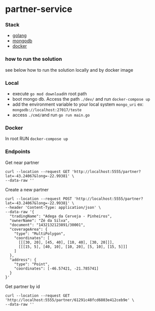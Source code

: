 # partner-service


### Stack
- [golang](https://golang.org/)
- [mongodb](https://www.mongodb.com/pt-br)
- [docker](https://www.docker.com/)

### how to run the solution
see below how to run the solution locally and by docker image

### Local
- execute ``go mod download``in root path
- boot mongo db. Access the path ``./dev/`` and run ``docker-compose up`` 
- add the environment variable to your local system ``mongo_uri`` ex: ``mongodb://localhost:27017/teste``
- access ``./cmd/``and run ``go run main.go``

### Docker

In root RUN ``docker-compose up``

### Endpoints

Get near partner
```
curl --location --request GET 'http://localhost:5555/partner?lat=-43.24067&long=-22.99381' \
--data-raw ''
```

Create a new partner
```
curl --location --request POST 'http://localhost:5555/partner?lat=-43.24067&long=-22.99381' \
--header 'Content-Type: application/json' \
--data-raw '{
  "tradingName": "Adega da Cerveja - Pinheiros",
  "ownerName": "Zé da Silva",
  "document": "1432132123891/30001",
  "coverageArea": { 
    "type": "MultiPolygon", 
    "coordinates": [
      [[[30, 20], [45, 40], [10, 40], [30, 20]]], 
      [[[15, 5], [40, 10], [10, 20], [5, 10], [15, 5]]]
    ]
  },
  "address": { 
    "type": "Point",
    "coordinates": [-46.57421, -21.785741]
  }
}'
```

Get partner by id
```
curl --location --request GET 'http://localhost:5555/partner/61291c48fcd6803e412ceb9e' \
--data-raw ''
```


